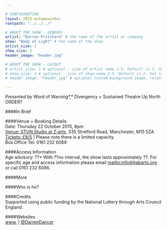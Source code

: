 ```yaml
---

# CONFIGURATION
layout: 2015-autumnwinter
rootpath: "../../../"

# ABOUT THE SHOW - GENERIC
artist: "Darren Pritchard" # the name of the artist or company
show: "Body of Light" # the name of the show
artist_size: 1
show_size: 2
header_image: "header.jpg"

# ABOUT THE SHOW - LAYOUT
# artist_size: 1 # optional - size of artist name 1-5. Default is 1. Set longer names to lower values
# show_size: 2 # optional - size of show name 2-5. Default is 2. Set longer names to lower values
# header_image: "header.jpg" # optional custom background image, relative to current page

---
```

*Presented by* Word of Warning*,* Divergency *+* Sustained Theatre Up North ORDER?       
           
####In Brief     
        
          
####Venue + Booking Details    
Date: Thursday 22 October 2015, 8pm              
[Venue: STUN Studio at Z-arts](http://www.z-arts.org/about-us/getting-here), 335 Stretford Road, Manchester, M15 5ZA          
[Tickets: £8/5](http://www.z-arts.org/events/word-of-warning) | Please note there is a limited capacity.         
Box Office Tel: 0161 232 6089 

####Access Information      
Age advisory: ??+ With ??no interval, the show lasts approximately ??. For specific age and access information please email <mailto:info@habarts.org> or call 0161 232 6086.    
      
####More        

####Who is he?    

####Credits         
Supported using public funding by the National Lottery through Arts Council England.
         
####Websites    
[www.](http://www.) | [@DarrenDancer](http://twitter.com/DarrenDancer)
